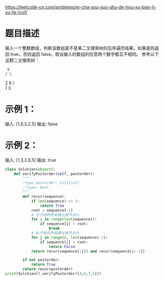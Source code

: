 https://leetcode-cn.com/problems/er-cha-sou-suo-shu-de-hou-xu-bian-li-xu-lie-lcof/
# 题目描述
输入一个整数数组，判断该数组是不是某二叉搜索树的后序遍历结果。如果是则返回 true，否则返回 false。假设输入的数组的任意两个数字都互不相同。
参考以下这颗二叉搜索树：

     5
    / \
   2   6
  / \
 1   3

# 示例 1：
输入: [1,6,3,2,5]
输出: false

# 示例 2：
输入: [1,3,2,6,5]
输出: true

```python
class Solution(object):
    def verifyPostorder(self, postorder):
        """
        :type postorder: List[int]
        :rtype: bool
        """
        def recur(sequence):
            if len(sequence) <= 1:
                return True
            root = sequence[-1]
            # 左子树的所有数比根节点小
            for i in range(len(sequence)):
                if sequence[i] > root:
                    break
            # 右子树的所有数比根节点大
            for j in range(i, len(sequence)-1):
                if sequence[j] < root:
                    return False
            return recur(sequence[:i]) and recur(sequence[i:-1])

        if not postorder:
            return True
        return recur(postorder)
print(Solution().verifyPostorder([4,6,7,5]))
```
